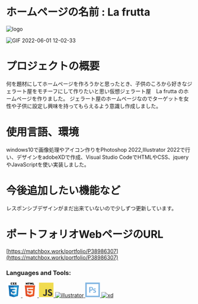 # ホームページの名前 : La frutta

![logo](https://user-images.githubusercontent.com/87799790/171312209-f0950b53-063d-4f14-8566-4f1cfeb98920.png)

![GIF 2022-06-01 12-02-33](https://user-images.githubusercontent.com/87799790/171319672-d762988d-d930-45d5-88e3-bc2add0dee20.gif)

# プロジェクトの概要
何を題材にしてホームページを作ろうかと思ったとき、子供のころから好きなジェラート屋をモチーフにして作りたいと思い仮想ジェラート屋　La frutta のホームページを作りました。
ジェラート屋のホームページなのでターゲットを女性や子供に設定し興味を持ってもらえるよう意識し作成しました。
  
# 使用言語、環境
windows10で画像処理やアイコン作りをPhotoshop 2022,Illustrator 2022で行い、デザインをadobeXDで作成、Visual Studio CodeでHTMLやCSS、jqueryやJavaScriptを使い実装しました。

# 今後追加したい機能など
レスポンシブデザインがまだ出来ていないので少しずつ更新しています。

# ポートフォリオWebページのURL
[https://matchbox.work/portfolio/P38986307](https://matchbox.work/portfolio/P38986307)


<h3 align="left">Languages and Tools:</h3>
<p align="left"> <a href="https://www.w3schools.com/css/" target="_blank" rel="noreferrer"> 
    <img src="https://raw.githubusercontent.com/devicons/devicon/master/icons/css3/css3-original-wordmark.svg" alt="css3" width="40" height="40"/> </a>
  <a href="https://www.w3.org/html/" target="_blank" rel="noreferrer"> 
    <img src="https://raw.githubusercontent.com/devicons/devicon/master/icons/html5/html5-original-wordmark.svg" alt="html5" width="40" height="40"/> </a> 
  <a href="https://developer.mozilla.org/en-US/docs/Web/JavaScript" target="_blank" rel="noreferrer">
    <img src="https://raw.githubusercontent.com/devicons/devicon/master/icons/javascript/javascript-original.svg" alt="javascript" width="40" height="40"/> </a>
  <a href="https://www.adobe.com/in/products/illustrator.html" target="_blank" rel="noreferrer"> 
    <img src="https://www.vectorlogo.zone/logos/adobe_illustrator/adobe_illustrator-icon.svg" alt="illustrator" width="40" height="40"/> </a> 
  <a href="https://www.photoshop.com/en" target="_blank" rel="noreferrer"> 
    <img src="https://raw.githubusercontent.com/devicons/devicon/master/icons/photoshop/photoshop-line.svg" alt="photoshop" width="40" height="40"/> </a> 
  <a href="https://www.adobe.com/products/xd.html" target="_blank" rel="noreferrer"> 
    <img src="https://cdn.worldvectorlogo.com/logos/adobe-xd.svg" alt="xd" width="40" height="40"/> </a> </p>


